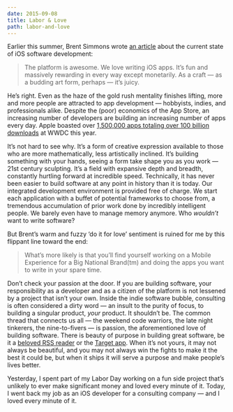 ```yaml
---
date: 2015-09-08
title: Labor & Love
path: labor-and-love
---
```

Earlier this summer, Brent Simmons wrote [an article](http://inessential.com/2015/06/30/love) about the current state of iOS software development:
> The platform is awesome. We love writing iOS apps. It’s fun and massively rewarding in every way except monetarily. As a craft — as a budding art form, perhaps — it’s juicy.

He’s right. Even as the haze of the gold rush mentality finishes lifting, more and more people are attracted to app development — hobbyists, indies, and professionals alike. Despite the (poor) economics of the App Store, an increasing number of developers are building an increasing number of apps every day. Apple boasted over [1,500,000 apps totaling over 100 billion downloads](https://www.youtube.com/watch?v=fSiDIaab2nY) at WWDC this year.

It’s not hard to see why. It’s a form of creative expression available to those who are more mathematically, less artistically inclined. It’s building something with your hands, seeing a form take shape you as you work — 21st century sculpting. It’s a field with expansive depth and breadth, constantly hurtling forward at incredible speed. Technically, it has never been easier to build software at any point in history than it is today. Our integrated development environment is provided free of charge. We start each application with a buffet of potential frameworks to choose from, a tremendous accumulation of prior work done by incredibly intelligent people. We barely even have to manage memory anymore. Who _wouldn’t_ want to write software?

But Brent’s warm and fuzzy ‘do it for love’ sentiment is ruined for me by this flippant line toward the end:
> What’s more likely is that you’ll find yourself working on a Mobile Experience for a Big National Brand(tm) and doing the apps you want to write in your spare time.

Don’t check your passion at the door. If you are building software, your responsibility as a developer and as a citizen of the platform is not lessened by a project that isn’t your own. Inside the indie software bubble, consulting is often considered a dirty word — an insult to the purity of focus, to building a singular product, _your_ product. It shouldn’t be. The common thread that connects us all — the weekend code warriors, the late night tinkerers,  the nine-to-fivers — is passion, the aforementioned love of building software. There is beauty of purpose in building great software, be it a [beloved RSS reader](http://netnewswireapp.com) or the [Target app](https://itunes.apple.com/us/app/target/id297430070?mt=8). When it’s not yours, it may not always be beautiful, and you may not always win the fights to make it the best it could be, but when it ships it will serve a purpose and make people’s lives better.

Yesterday, I spent part of my Labor Day working on a fun side project that’s unlikely to ever make significant money and loved every minute of it. Today, I went back my job as an iOS developer for a consulting company — and I loved every minute of it.
